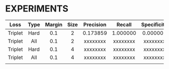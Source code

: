 # EXPERIMENTS

|   Loss  | Type | Margin | Size | Precision |  Recall  | Specificity |
|:-------:|:----:|:------:|:----:|:---------:|:--------:|:-----------:|
| Triplet | Hard |   0.1  |   2  |  0.173859 | 1.000000 |   0.000000  |
| Triplet |  All |   0.1  |   2  |  xxxxxxxx | xxxxxxxx |   xxxxxxxx  |
| Triplet | Hard |   0.1  |   4  |  xxxxxxxx | xxxxxxxx |   xxxxxxxx  |
| Triplet |  All |   0.1  |   4  |  xxxxxxxx | xxxxxxxx |   xxxxxxxx  |
|         |      |        |      |           |          |             |
